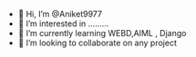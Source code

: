 - 👋 Hi, I’m @Aniket9977
- 👀 I’m interested in .........
- 🌱 I’m currently learning WEBD,AIML , Django
- 💞️ I’m looking to collaborate on any project


<!---
Aniket9977/Aniket9977 is a ✨ special ✨ repository because its `README.md` (this file) appears on your GitHub profile.
You can click the Preview link to take a look at your changes.
--->
